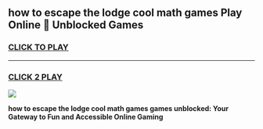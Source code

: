 
## how to escape the lodge cool math games Play Online 👋 Unblocked Games
<h3>
<a href="https://news.freeplayer.one?title=how_to_escape_the_lodge_cool_math_games&ref=17CMG">CLICK TO PLAY</a></h3>
<hr>

<h3>
<a href="https://news.freeplayer.one?title=how_to_escape_the_lodge_cool_math_games&ref=17CMG">CLICK 2 PLAY</a>
  
</h3>

<a href="https://news.freeplayer.one?title=how_to_escape_the_lodge_cool_math_games&ref=17CMG/"><img src="https://clearcache.store/games.png"></a>


**how to escape the lodge cool math games games unblocked: Your Gateway to Fun and Accessible Online Gaming**
